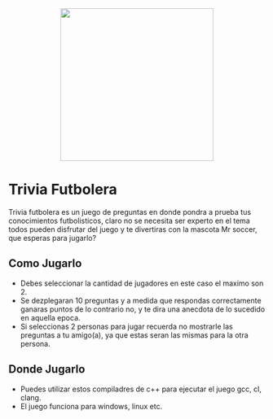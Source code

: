 
<div align="center">
   <img src="https://i.ibb.co/gzf1W5N/f8e4fe9b-ca92-4926-882c-1a34fb5e1144-1.jpg"   width= 300 height=300 >
</div>
 
# Trivia Futbolera
Trivia futbolera es un juego de preguntas en donde pondra a prueba tus conocimientos futbolisticos, claro no se necesita ser experto en el tema todos pueden disfrutar del juego
y te divertiras con la mascota Mr soccer, que esperas para jugarlo?

## Como Jugarlo

- Debes seleccionar la cantidad de jugadores en este caso el maximo son 2.
- Se dezplegaran 10 preguntas y a medida que respondas correctamente ganaras puntos de lo contrario no, y te dira una anecdota de lo sucedido en aquella epoca.
- Si seleccionas 2 personas para jugar recuerda no mostrarle las preguntas a tu amigo(a), ya que estas seran las mismas para la otra persona.

## Donde Jugarlo

- Puedes utilizar estos compiladres de c++ para ejecutar el juego gcc, cl, clang.
- El juego funciona para windows, linux etc.

